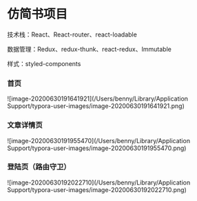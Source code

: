 # 仿简书项目

技术栈：React、React-router、react-loadable

数据管理：Redux、redux-thunk、react-redux、Immutable

样式：styled-components

### 首页

![image-20200630191641921](/Users/benny/Library/Application Support/typora-user-images/image-20200630191641921.png)

### 文章详情页

![image-20200630191955470](/Users/benny/Library/Application Support/typora-user-images/image-20200630191955470.png)

### 登陆页（路由守卫）

![image-20200630192022710](/Users/benny/Library/Application Support/typora-user-images/image-20200630192022710.png)